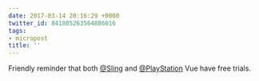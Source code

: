 ```yaml
---
date: 2017-03-14 20:16:29 +0000
twitter_id: 841805263564886016
tags:
- micropost
title: ''
---
```


Friendly reminder that both [@Sling](https://twitter.com/Sling) and [@PlayStation](https://twitter.com/PlayStation) Vue have free trials.
